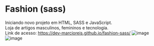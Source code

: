 # Fashion (sass)
Iniciando novo projeto em HTML, SASS e JavaScript.<br>
Loja de artigos masculinos, femininos e tecnologia.<br>
Link de acesso: https://dev-marcioreis.github.io/fashion-sass/
![image](https://user-images.githubusercontent.com/122680054/218554681-dc443e09-15d4-435e-a8ca-2506a4405295.png)
![image](https://user-images.githubusercontent.com/122680054/218554759-25f2d12a-9cdb-409c-b29d-78f50309ddbe.png)


